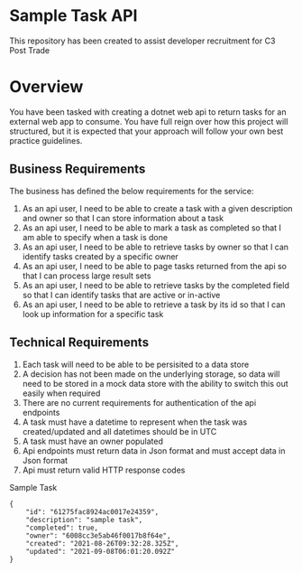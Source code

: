 # Sample Task API
This repository has been created to assist developer recruitment for C3 Post Trade

# Overview
You have been tasked with creating a dotnet web api to return tasks for an external web app to consume. You have full reign over how this project will structured, but it is expected that your approach will follow your own best practice guidelines. 


## Business Requirements
The business has defined the below requirements for the service:

1. As an api user, I need to be able to create a task with a given description and owner so that I can store information about a task
2. As an api user, I need to be able to mark a task as completed so that I am able to specify when a task is done 
3. As an api user, I need to be able to retrieve tasks by owner so that I can identify tasks created by a specific owner
4. As an api user, I need to be able to page tasks returned from the api so that I can process large result sets
5. As an api user, I need to be able to retrieve tasks by the completed field so that I can identify tasks that are active or in-active
7. As an api user, I need to be able to retrieve a task by its id so that I can look up information for a specific task

## Technical Requirements

1. Each task will need to be able to be persisited to a data store
2. A decision has not been made on the underlying storage, so data will need to be stored in a mock data store with the ability to switch this out easily when required
3. There are no current requirements for authentication of the api endpoints
4. A task must have a datetime to represent when the task was created/updated and all datetimes should be in UTC
5. A task must have an owner populated
6. Api endpoints must return data in Json format and must accept data in Json format
7. Api must return valid HTTP response codes

Sample Task

```
{
    "id": "61275fac8924ac0017e24359",
    "description": "sample task",
    "completed": true,
    "owner": "6008cc3e5ab46f0017b8f64e",
    "created": "2021-08-26T09:32:28.325Z",
    "updated": "2021-09-08T06:01:20.092Z"
}
```


